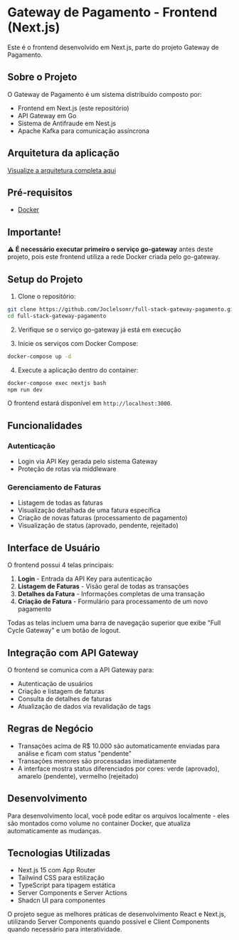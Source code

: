 # Gateway de Pagamento - Frontend (Next.js)

Este é o frontend desenvolvido em Next.js, parte do projeto Gateway de Pagamento.

## Sobre o Projeto

O Gateway de Pagamento é um sistema distribuído composto por:

- Frontend em Next.js (este repositório)
- API Gateway em Go
- Sistema de Antifraude em Nest.js
- Apache Kafka para comunicação assíncrona

## Arquitetura da aplicação

[Visualize a arquitetura completa aqui](https://link.excalidraw.com/readonly/Nrz6WjyTrn7IY8ZkrZHy)

## Pré-requisitos

- [Docker](https://www.docker.com/get-started)

## Importante!

⚠️ **É necessário executar primeiro o serviço go-gateway** antes deste projeto, pois este frontend utiliza a rede Docker criada pelo go-gateway.

## Setup do Projeto

1. Clone o repositório:

```bash
git clone https://github.com/Joclelsonr/full-stack-gateway-pagamento.git
cd full-stack-gateway-pagamento
```

2. Verifique se o serviço go-gateway já está em execução

3. Inicie os serviços com Docker Compose:

```bash
docker-compose up -d
```

4. Execute a aplicação dentro do container:

```bash
docker-compose exec nextjs bash
npm run dev
```

O frontend estará disponível em `http://localhost:3000`.

## Funcionalidades

### Autenticação

- Login via API Key gerada pelo sistema Gateway
- Proteção de rotas via middleware

### Gerenciamento de Faturas

- Listagem de todas as faturas
- Visualização detalhada de uma fatura específica
- Criação de novas faturas (processamento de pagamento)
- Visualização de status (aprovado, pendente, rejeitado)

## Interface de Usuário

O frontend possui 4 telas principais:

1. **Login** - Entrada da API Key para autenticação
2. **Listagem de Faturas** - Visão geral de todas as transações
3. **Detalhes da Fatura** - Informações completas de uma transação
4. **Criação de Fatura** - Formulário para processamento de um novo pagamento

Todas as telas incluem uma barra de navegação superior que exibe "Full Cycle Gateway" e um botão de logout.

## Integração com API Gateway

O frontend se comunica com a API Gateway para:

- Autenticação de usuários
- Criação e listagem de faturas
- Consulta de detalhes de faturas
- Atualização de dados via revalidação de tags

## Regras de Negócio

- Transações acima de R$ 10.000 são automaticamente enviadas para análise e ficam com status "pendente"
- Transações menores são processadas imediatamente
- A interface mostra status diferenciados por cores: verde (aprovado), amarelo (pendente), vermelho (rejeitado)

## Desenvolvimento

Para desenvolvimento local, você pode editar os arquivos localmente - eles são montados como volume no container Docker, que atualiza automaticamente as mudanças.

## Tecnologias Utilizadas

- Next.js 15 com App Router
- Tailwind CSS para estilização
- TypeScript para tipagem estática
- Server Components e Server Actions
- Shadcn UI para componentes

O projeto segue as melhores práticas de desenvolvimento React e Next.js, utilizando Server Components quando possível e Client Components quando necessário para interatividade.
